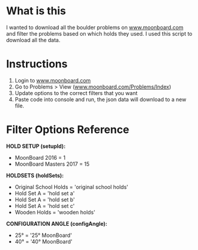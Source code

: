 # What is this
I wanted to download all the boulder problems on www.moonboard.com and filter the problems based on which holds they used. I used this script to download all the data.

# Instructions
1. Login to www.moonboard.com
2. Go to Problems > View (www.moonboard.com/Problems/Index)
3. Update options to the correct filters that you want
4. Paste code into console and run, the json data will download to a new file.

# Filter Options Reference

**HOLD SETUP (setupId):**
- MoonBoard 2016 = 1
- MoonBoard Masters 2017 = 15

**HOLDSETS (holdSets):**
- Original School Holds = 'original school holds'
- Hold Set A = 'hold set a'
- Hold Set A = 'hold set b'
- Hold Set A = 'hold set c'
- Wooden Holds = 'wooden holds'

**CONFIGURATION ANGLE (configAngle):**
- 25° = '25° MoonBoard'
- 40° = '40° MoonBoard'
